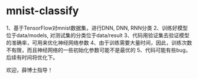# mnist-classify
1、基于TensorFlow对mnist数据集，进行DNN, DNN, RNN分类
2、训练好模型位于data/models, 对测试集的分类位于data/result
3、代码用验证集去验证模型的准确率，可用来优化神经网络参数
4、由于训练需要大量时间，因此，训练次数不有限，而且神经网络的一些初始化参数可能不是最优的
5、代码可能有些bug，后续有时间将优化下。

欢迎，薛博士指导！
